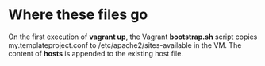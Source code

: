 # Where these files go

On the first execution of **vagrant up**, the Vagrant **bootstrap.sh** script copies my.templateproject.conf to /etc/apache2/sites-available in the VM. The content of **hosts** is appended to the existing host file.